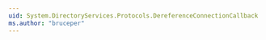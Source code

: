 ```yaml
---
uid: System.DirectoryServices.Protocols.DereferenceConnectionCallback
ms.author: "bruceper"
---
```

